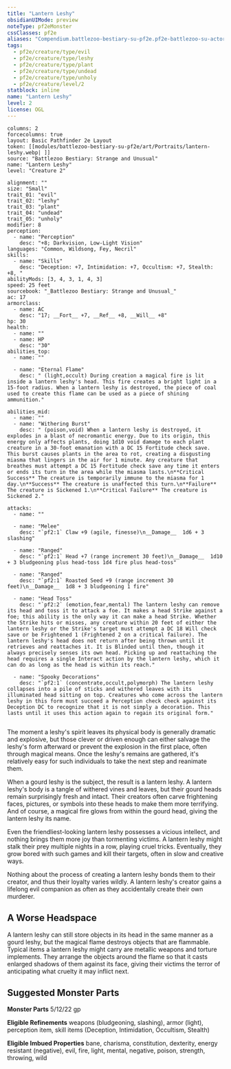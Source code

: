 ```yaml
---
title: "Lantern Leshy"
obsidianUIMode: preview
noteType: pf2eMonster
cssClasses: pf2e
aliases: "Compendium.battlezoo-bestiary-su-pf2e.pf2e-battlezoo-su-actors.Actor.T0YfIREuJmkUUMFK" 
tags:
  - pf2e/creature/type/evil
  - pf2e/creature/type/leshy
  - pf2e/creature/type/plant
  - pf2e/creature/type/undead
  - pf2e/creature/type/unholy
  - pf2e/creature/level/2
statblock: inline
name: "Lantern Leshy"
level: 2
license: OGL
---
```


```statblock
columns: 2
forcecolumns: true
layout: Basic Pathfinder 2e Layout
token: [[modules/battlezoo-bestiary-su-pf2e/art/Portraits/lantern-leshy.webp| ]]
source: "Battlezoo Bestiary: Strange and Unusual"
name: "Lantern Leshy"
level: "Creature 2"

alignment: ""
size: "Small"
trait_01: "evil"
trait_02: "leshy"
trait_03: "plant"
trait_04: "undead"
trait_05: "unholy"
modifier: 8
perception:
  - name: "Perception"
    desc: "+8; Darkvision, Low-Light Vision"
languages: "Common, Wildsong, Fey, Necril"
skills:
  - name: "Skills"
    desc: "Deception: +7, Intimidation: +7, Occultism: +7, Stealth: +8, "
abilityMods: [3, 4, 3, 1, 4, 3]
speed: 25 feet
sourcebook: "_Battlezoo Bestiary: Strange and Unusual_"
ac: 17
armorclass:
  - name: AC
    desc: "17; __Fort__ +7, __Ref__ +8, __Will__ +8"
hp: 30
health:
  - name: ""
  - name: HP
    desc: "30"
abilities_top:
  - name: ""

  - name: "Eternal Flame"
    desc: " (light,occult) During creation a magical fire is lit inside a lantern leshy's head. This fire creates a bright light in a 15-foot radius. When a lantern leshy is destroyed, the piece of coal used to create this flame can be used as a piece of shining ammunition."

abilities_mid:
  - name: ""
  - name: "Withering Burst"
    desc: " (poison,void) When a lantern leshy is destroyed, it explodes in a blast of necromantic energy. Due to its origin, this energy only affects plants, doing 1d10 void damage to each plant creature in a 30-foot emanation with a DC 15 Fortitude check save. This burst causes plants in the area to rot, creating a disgusting miasma that lingers in the air for 1 minute. Any creature that breathes must attempt a DC 15 Fortitude check save any time it enters or ends its turn in the area while the miasma lasts.\n**Critical Success** The creature is temporarily immune to the miasma for 1 day.\n**Success** The creature is unaffected this turn.\n**Failure** The creature is Sickened 1.\n**Critical Failure** The creature is Sickened 2."

attacks:
  - name: ""

  - name: "Melee"
    desc: "`pf2:1` Claw +9 (agile, finesse)\n__Damage__  1d6 + 3 slashing"

  - name: "Ranged"
    desc: "`pf2:1` Head +7 (range increment 30 feet)\n__Damage__  1d10 + 3 bludgeoning plus head-toss 1d4 fire plus head-toss"

  - name: "Ranged"
    desc: "`pf2:1` Roasted Seed +9 (range increment 30 feet)\n__Damage__  1d8 + 3 bludgeoning 1 fire"

  - name: "Head Toss"
    desc: "`pf2:2` (emotion,fear,mental) The lantern leshy can remove its head and toss it to attack a foe. It makes a head Strike against a foe; this ability is the only way it can make a head Strike. Whether the Strike hits or misses, any creature within 20 feet of either the lantern leshy or the Strike's target must attempt a DC 18 Will check save or be Frightened 1 (Frightened 2 on a critical failure). The lantern leshy's head does not return after being thrown until it retrieves and reattaches it. It is Blinded until then, though it always precisely senses its own head. Picking up and reattaching the head requires a single Interact action by the lantern leshy, which it can do as long as the head is within its reach."

  - name: "Spooky Decorations"
    desc: "`pf2:1` (concentrate,occult,polymorph) The lantern leshy collapses into a pile of sticks and withered leaves with its illuminated head sitting on top. Creatures who come across the lantern leshy in this form must succeed a Perception check check against its Deception DC to recognize that it is not simply a decoration. This lasts until it uses this action again to regain its original form."
 
```



The moment a leshy's spirit leaves its physical body is generally dramatic and explosive, but those clever or driven enough can either salvage the leshy's form afterward or prevent the explosion in the first place, often through magical means. Once the leshy's remains are gathered, it's relatively easy for such individuals to take the next step and reanimate them.

When a gourd leshy is the subject, the result is a lantern leshy. A lantern leshy's body is a tangle of withered vines and leaves, but their gourd heads remain surprisingly fresh and intact. Their creators often carve frightening faces, pictures, or symbols into these heads to make them more terrifying. And of course, a magical fire glows from within the gourd head, giving the lantern leshy its name.

Even the friendliest-looking lantern leshy possesses a vicious intellect, and nothing brings them more joy than tormenting victims. A lantern leshy might stalk their prey multiple nights in a row, playing cruel tricks. Eventually, they grow bored with such games and kill their targets, often in slow and creative ways.

Nothing about the process of creating a lantern leshy bonds them to their creator, and thus their loyalty varies wildly. A lantern leshy's creator gains a lifelong evil companion as often as they accidentally create their own murderer.

## A Worse Headspace

A lantern leshy can still store objects in its head in the same manner as a gourd leshy, but the magical flame destroys objects that are flammable. Typical items a lantern leshy might carry are metallic weapons and torture implements. They arrange the objects around the flame so that it casts enlarged shadows of them against its face, giving their victims the terror of anticipating what cruelty it may inflict next.

## Suggested Monster Parts

**Monster Parts** 5/12/22 gp

**Eligible Refinements** weapons (bludgeoning, slashing), armor (light), perception item, skill items (Deception, Intimidation, Occultism, Stealth)

**Eligible Imbued Properties** bane, charisma, constitution, dexterity, energy resistant (negative), evil, fire, light, mental, negative, poison, strength, throwing, wild
